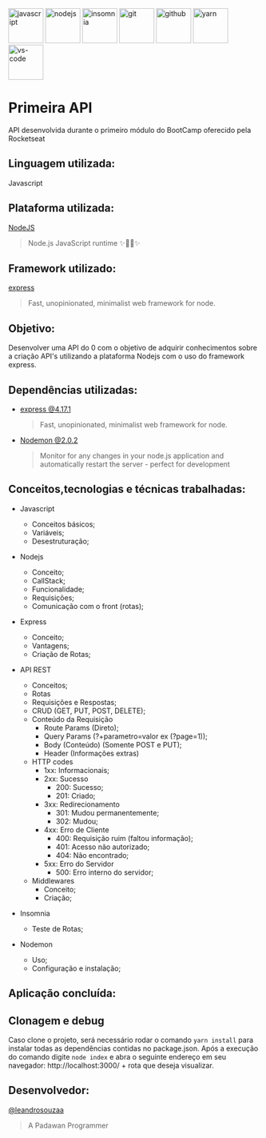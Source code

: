 
<div>
  <a target="_blank" maring-right="10">
    <img height="70" src="https://i.postimg.cc/Hczvc0Tn/javascript.png" alt="javascript"/>
  </a>
  <a target="_blank">
    <img height="70" src="https://i.postimg.cc/PrrMbYVN/nodejs.png" alt="nodejs"/>
  </a>
  <a target='_blank'>
    <img  height="70" src='https://i.postimg.cc/T1MqQ19C/insomnia.png'alt='insomnia'/>
  </a>
  <a target="_blank">
    <img height="70" src="https://i.postimg.cc/6yr2dMDM/git.png" alt="git"/>
  </a> 
  <a target="_blank">
    <img  height="70" src="https://i.postimg.cc/Yv8vPh2g/github.png" alt="github"/>
  </a>
  <a target="_blank">
    <img  height="70" src="https://i.postimg.cc/k2j5czwv/yarn.png" alt="yarn"/>
  </a> 
  <a target="_blank">
    <img height="70" src="https://i.postimg.cc/qtRNH4gF/vs-code.png" alt="vs-code"/>
  </a> 
 
</div>

# Primeira API
API desenvolvida durante o primeiro módulo do BootCamp oferecido pela Rocketseat

## Linguagem utilizada: 
   Javascript
   
## Plataforma utilizada:
  [NodeJS](https://github.com/nodejs/node)
  >Node.js JavaScript runtime ✨🐢🚀✨

## Framework utilizado:
  [express](https://github.com/expressjs/express)
  >Fast, unopinionated, minimalist web framework for node.

## Objetivo:
  Desenvolver uma API do 0 com o objetivo de adquirir conhecimentos sobre a criação API's utilizando a plataforma Nodejs com o uso do framework express.
  
## Dependências utilizadas:
  * [express @4.17.1](https://github.com/expressjs/express)
    >Fast, unopinionated, minimalist web framework for node.
  * [Nodemon @2.0.2](https://github.com/remy/nodemon)
    >Monitor for any changes in your node.js application and automatically restart the server - perfect for development 
    
## Conceitos,tecnologias e técnicas trabalhadas:
  * Javascript
    - Conceitos básicos;
    - Variáveis;
    - Desestruturação;
  
  * Nodejs
    - Conceito;
    - CallStack;
    - Funcionalidade;
    - Requisições;
    - Comunicação com o front (rotas);

  * Express
    - Conceito;
    - Vantagens;
    - Criação de Rotas;

  * API REST
    - Conceitos;
    - Rotas
    - Requisições e Respostas;
    - CRUD (GET, PUT, POST, DELETE);
    - Conteúdo da Requisição
      - Route Params (Direto);
      - Query Params (?+parametro=valor ex (?page=1));
      - Body (Conteúdo) (Somente POST e PUT);
      - Header (Informações extras)
    - HTTP codes
      * 1xx: Informacionais;
      * 2xx: Sucesso
        - 200: Sucesso;
        - 201: Criado;
      * 3xx: Redirecionamento
        - 301: Mudou permanentemente;
        - 302: Mudou;
      * 4xx: Erro de Cliente
        - 400: Requisição ruim (faltou informação);
        - 401: Acesso não autorizado;
        - 404: Não encontrado;
      - 5xx: Erro do Servidor
        - 500: Erro interno do servidor;
    - Middlewares
      - Conceito;
      - Criação;

  * Insomnia
    - Teste de Rotas;
  * Nodemon
    - Uso;
    - Configuração e instalação;


    
## Aplicação concluída:


## Clonagem e debug
Caso clone o projeto, será necessário rodar o comando ```yarn install``` para instalar todas as dependências contidas no package.json.
Após a execução do comando digite ```node index``` e abra o seguinte endereço em seu navegador: http://localhost:3000/ + rota que deseja visualizar.
 
## Desenvolvedor:
  [@leandrosouzaa](https://github.com/leandrosouzaa)
  >A Padawan Programmer
 
